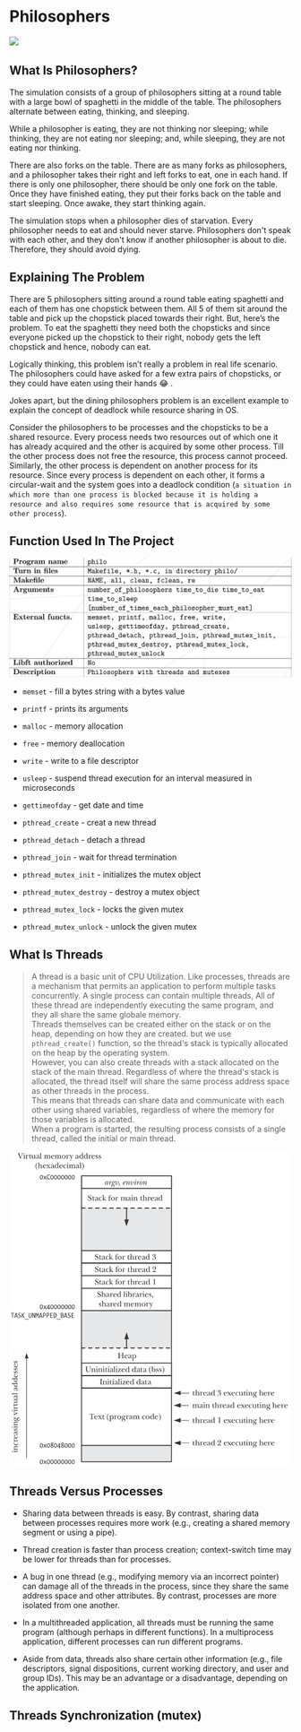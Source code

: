 # Philosophers

<img src="https://i.insider.com/5811064b362ca478258b4dd0?width=1136&format=jpeg"/>

## What Is Philosophers?

The simulation consists of a group of philosophers sitting at a round table with a large bowl of spaghetti in the middle of the table. The philosophers alternate between eating, thinking, and sleeping.

While a philosopher is eating, they are not thinking nor sleeping; while thinking, they are not eating nor sleeping; and, while sleeping, they are not eating nor thinking.

There are also forks on the table. There are as many forks as philosophers, and a philosopher takes their right and left forks to eat, one in each hand. If there is only one philosopher, there should be only one fork on the table. Once they have finished eating, they put their forks back on the table and start sleeping. Once awake, they start thinking again.

The simulation stops when a philosopher dies of starvation. Every philosopher needs to eat and should never starve. Philosophers don't speak with each other, and they don't know if another philosopher is about to die. Therefore, they should avoid dying.

## Explaining The Problem

There are 5 philosophers sitting around a round table eating spaghetti and each of them has one chopstick between them. All 5 of them sit around the table and pick up the chopstick placed towards their right. But, here’s the problem. To eat the spaghetti they need both the chopsticks and since everyone picked up the chopstick to their right, nobody gets the left chopstick and hence, nobody can eat.

Logically thinking, this problem isn’t really a problem in real life scenario. The philosophers could have asked for a few extra pairs of chopsticks, or they could have eaten using their hands 😂 .

Jokes apart, but the dining philosophers problem is an excellent example to explain the concept of deadlock while resource sharing in OS.

Consider the philosophers to be processes and the chopsticks to be a shared resource. Every process needs two resources out of which one it has already acquired and the other is acquired by some other process. Till the other process does not free the resource, this process cannot proceed. Similarly, the other process is dependent on another process for its resource. Since every process is dependent on each other, it forms a circular-wait and the system goes into a deadlock condition (```a situation in which more than one process is blocked because it is holding a resource and also requires some resource that is acquired by some other process```).

## Function Used In The Project

<img src="Screen Shot 2023-05-05 at 12.17.15 PM.png">

* `memset` - fill a bytes string with a bytes value

* `printf` - prints its arguments

* `malloc` - memory allocation

* `free` - memory deallocation

* `write` - write to a file descriptor

* `usleep` - suspend thread execution for an interval measured in microseconds

* `gettimeofday` - get date and time 

* `pthread_create` - creat a new thread

* `pthread_detach` - detach a thread 

* `pthread_join` - wait for thread termination 

* `pthread_mutex_init` - initializes the mutex object 

* `pthread_mutex_destroy` - destroy a mutex object 

* `pthread_mutex_lock` - locks the given mutex

* `pthread_mutex_unlock` - unlock the given mutex

## What Is Threads

> A thread is a basic unit of CPU Utilization. Like processes, threads are a mechanism that permits an application to perform multiple tasks concurrently. A single process can contain multiple threads, All of these thread are independently executing the same program, and they all share the same globale memory.
<br>Threads themselves can be created either on the stack or on the heap, depending on how they are created. but we use `pthread_create()` function, so the thread's stack is typically allocated on the heap by the operating system. <br>However, you can also create threads with a stack allocated on the stack of the main thread. Regardless of where the thread's stack is allocated, the thread itself will share the same process address space as other threads in the process. <br>This means that threads can share data and communicate with each other using shared variables, regardless of where the memory for those variables is allocated.
<br>When a program is started, the resulting process consists of a single thread, called the initial or main thread.
<img src="Screen Shot 2023-05-06 at 12.12.58 PM 1.png">

## Threads Versus Processes

* Sharing data between threads is easy. By contrast, sharing data between processes requires more work (e.g., creating a shared memory segment or using a pipe).

* Thread creation is faster than process creation; context-switch time may be lower for threads than for processes.

* A bug in one thread (e.g., modifying memory via an incorrect pointer) can damage all of the threads in the process, since they share the same address space and other attributes. By contrast, processes are more isolated from one another.

* In a multithreaded application, all threads must be running the same program (although perhaps in different functions). In a multiprocess application, different processes can run different programs.

* Aside from data, threads also share certain other information (e.g., file descriptors, signal dispositions, current working directory, and user and group IDs). This may be an advantage or a disadvantage, depending on the application.

## Threads Synchronization (mutex)

